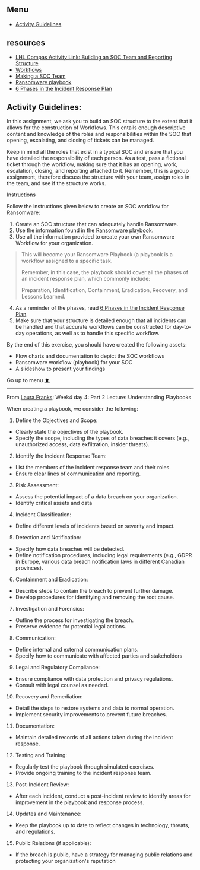 <!--[⬆️](#menu)-->
## Menu
- [Activity Guidelines](#activity-guidelines)

## resources
- [LHL Compas Activity Link: Building an SOC Team and Reporting Structure](https://web.compass.lighthouselabs.ca/p/cyber/3853a658-0621-4cc4-a295-b026b0a00b0d)
- [Workflows](https://github.com/FredericGariepy/LighthouseLabs/blob/main/PKM/W4/D2/workflow.md)
- [Making a SOC Team](https://github.com/FredericGariepy/LighthouseLabs/blob/main/PKM/W4/D3/Making%20of%20a%20SOC%20Team.md)
- [Ransomware playbook](https://www.cyber.gc.ca/en/guidance/ransomware-playbook-itsm00099)
- [6 Phases in the Incident Response Plan](https://www.securitymetrics.com/blog/6-phases-incident-response-plan)

## Activity Guidelines: 
In this assignment, we ask you to build an SOC structure to the extent that it allows for the construction of Workflows. This entails enough descriptive content and knowledge of the roles and responsibilities within the SOC that opening, escalating, and closing of tickets can be managed.

Keep in mind all the roles that exist in a typical SOC and ensure that you have detailed the responsibility of each person. As a test, pass a fictional ticket through the workflow, making sure that it has an opening, work, escalation, closing, and reporting attached to it. Remember, this is a group assignment, therefore discuss the structure with your team, assign roles in the team, and see if the structure works. 

Instructions

Follow the instructions given below to create an SOC workflow for Ransomware:

1. Create an SOC structure that can adequately handle Ransomware.
2. Use the information found in the [Ransomware playbook](https://www.cyber.gc.ca/en/guidance/ransomware-playbook-itsm00099).
3. Use all the information provided to create your own Ransomware Workflow for your organization.
> This will become your Ransomware Playbook (a playbook is a workflow assigned to a specific task.
>
> Remember, in this case, the playbook should cover all the phases of an incident response plan, which commonly include:
>
> Preparation, Identification, Containment, Eradication, Recovery, and Lessons Learned.

4. As a reminder of the phases, read [6 Phases in the Incident Response Plan](https://www.securitymetrics.com/blog/6-phases-incident-response-plan).
5. Make sure that your structure is detailed enough that all incidents can be handled and that accurate workflows can be constructed for day-to-day operations, as well as to handle this specific workflow.

By the end of this exercise, you should have created the following assets:
- Flow charts and documentation to depict the SOC workflows
- Ransomware workflow (playbook) for your SOC
- A slideshow to present your findings

Go up to menu [⬆️](#menu)
___

From [Laura Franks](https://github.com/ldfranks): Week4 day 4: Part 2 Lecture: Understanding Playbooks

When creating a playbook, we consider the following:
1. Define the Objectives and Scope:
- Clearly state the objectives of the playbook.
- Specify the scope, including the types of data breaches it covers (e.g., unauthorized
access, data exfiltration, insider threats).
2. Identify the Incident Response Team:
- List the members of the incident response team and their roles.
-  Ensure clear lines of communication and reporting.
3. Risk Assessment:
- Assess the potential impact of a data breach on your organization.
- Identify critical assets and data
4. Incident Classification:
- Define different levels of incidents based on severity and impact.


5. Detection and Notification:
- Specify how data breaches will be detected.
- Define notification procedures, including legal requirements (e.g., GDPR in
Europe, various data breach notification laws in different Canadian provinces).
6. Containment and Eradication:
- Describe steps to contain the breach to prevent further damage.
- Develop procedures for identifying and removing the root cause.
7. Investigation and Forensics:
- Outline the process for investigating the breach.
- Preserve evidence for potential legal actions.
8. Communication:
- Define internal and external communication plans.
- Specify how to communicate with affected parties and stakeholders

9. Legal and Regulatory Compliance:
- Ensure compliance with data protection and privacy regulations.
- Consult with legal counsel as needed.
10. Recovery and Remediation:
- Detail the steps to restore systems and data to normal operation.
- Implement security improvements to prevent future breaches.
11. Documentation:
- Maintain detailed records of all actions taken during the incident response.
12. Testing and Training:
- Regularly test the playbook through simulated exercises.
- Provide ongoing training to the incident response team.
13. Post-Incident Review:
- After each incident, conduct a post-incident review to identify areas for improvement in the playbook and response process.
14. Updates and Maintenance:
- Keep the playbook up to date to reflect changes in technology, threats, and regulations.
15. Public Relations (if applicable):
- If the breach is public, have a strategy for managing public relations and protecting your organization's reputation
